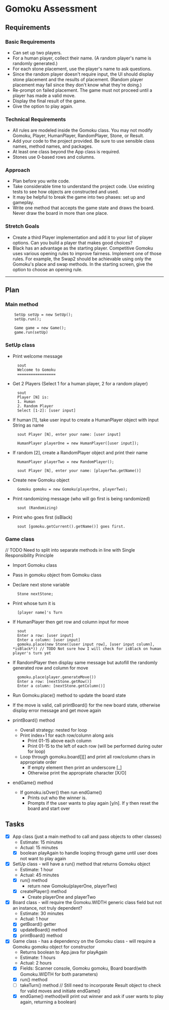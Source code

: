 # Gomoku Assessment

## Requirements

### Basic Requirements
* Can set up two players.
* For a human player, collect their name. (A random player's name is randomly generated.)
* For each stone placement, use the player's name to ask questions.
* Since the random player doesn't require input, the UI should display stone placement and the results of placement. (Random player placement may fail since they don't know what they're doing.)
* Re-prompt on failed placement. The game must not proceed until a player has made a valid move.
* Display the final result of the game.
* Give the option to play again.

### Technical Requirements
* All rules are modeled inside the Gomoku class. You may not modify Gomoku, Player, HumanPlayer, RandomPlayer, Stone, or Result.
* Add your code to the project provided. Be sure to use sensible class names, method names, and packages.
* At least one class beyond the App class is required.
* Stones use 0-based rows and columns.

### Approach
* Plan before you write code.
* Take considerable time to understand the project code. Use existing tests to see how objects are constructed and used.
* It may be helpful to break the game into two phases: set up and gameplay.
* Write one method that accepts the game state and draws the board. Never draw the board in more than one place.

### Stretch Goals
* Create a third Player implementation and add it to your list of player options. Can you build a player that makes good choices?
* Black has an advantage as the starting player. Competitive Gomoku uses various opening rules to improve fairness. Implement one of those rules. For example, the Swap2 should be achievable using only the Gomoku's place and swap methods. In the starting screen, give the option to choose an opening rule.
***
## Plan
### Main method


        SetUp setUp = new SetUp();
        setUp.run();
  
        Game game = new Game();
        game.run(setUp)
        
### SetUp class
* Print welcome message
    

        sout
        Welcome to Gomoku
        =================
* Get 2 Players (Select 1 for a human player, 2 for a random player)


        sout
        Player [N] is:
        1. Human
        2. Random Player
        Select [1-2]: [user input]
* If human [1], take user input to create a HumanPlayer object with input String as name


        sout Player [N], enter your name: [user input]

        HumanPlayer playerOne = new HumanPlayer([user input]);
* If random [2], create a RandomPlayer object and print their name


        HumanPlayer playerTwo = new RandomPlayer();

        sout Player [N], enter your name: [playerTwo.getName()]
* Create new Gomoku object


        Gomoku gomoku = new Gomoku(playerOne, playerTwo);
* Print randomizing message (who will go first is being randomized)


        sout (Randomizing)
* Print who goes first (isBlack)


        sout [gomoku.getCurrent().getName()] goes first.


### Game class
// TODO Need to split into separate methods in line with Single Responsibility Principle
* Import Gomoku class
* Pass in gomoku object from Gomoku class
* Declare next stone variable
    

        Stone nextStone;
* Print whose turn it is
    

        [player name]'s Turn
* If HumanPlayer then get row and column input for move


        sout
        Enter a row: [user input]
        Enter a column: [user input]
        gomoku.place(new Stone([user input row], [user input column], *isBlack*)) // TODO Not sure how I will check for isBlack on human player's turn yet
* If RandomPlayer then display same message but autofill the randomly generated row and column for move 
        

        gomoku.place(player.generateMove())
        Enter a row: [nextStone.getRow()]
        Enter a column: [nextStone.getColumn()]
* Run Gomoku.place() method to update the board state
* If the move is valid, call printBoard() for the new board state, otherwise display error message and get move again
* printBoard() method
  * Overall strategy: nested for loop
  * Print index+1 for each row/column along axis
    * Print 01-15 above each column
    * Print 01-15 to the left of each row (will be performed during outer for loop)
  * Loop through gomoku.board[][] and print all row/column chars in appropriate order
    * If empty element then print an underscore [_]
    * Otherwise print the appropriate character [X/O]
* endGame() method
  * If gomoku.isOver() then run endGame()
    * Prints out who the winner is.
    * Prompts if the user wants to play again [y/n]. If y then reset the board and start over

## Tasks
* [x] App class (just a main method to call and pass objects to other classes)
  * Estimate: 15 minutes
  * Actual: 15 minutes
  * [x] boolean playAgain to handle looping through game until user does not want to play again
* [x] SetUp class - will have a run() method that returns Gomoku object
  * Estimate: 1 hour
  * Actual: 45 minutes
  * [x] run() method
    * return new Gomoku(playerOne, playerTwo)
  * [x] createPlayer() method
    * Create playerOne and playerTwo
* [x] Board class - will require the Gomoku.WIDTH generic class field but not an instance, not truly dependent?
  * Estimate: 30 minutes
  * Actual: 1 hour
  * [x] getBoard() getter
  * [x] updateBoard() method
  * [x] printBoard() method
* [x] Game class - has a dependency on the Gomoku class - will require a Gomoku gomoku object for constructor
  * Returns boolean to App.java for playAgain
  * Estimate: 1 hours
  * Actual: 2 hours
  * [x] Fields: Scanner console, Gomoku gomoku, Board board(with Gomoku.WIDTH for both parameters)
  * [x] run() method
  * [ ] takeTurn() method // Still need to incorporate Result object to check for valid moves and initiate endGame()
  * [x] endGame() method(will print out winner and ask if user wants to play again, returning a boolean)